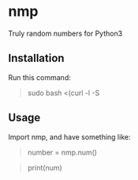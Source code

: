 # nmp
Truly random numbers for Python3


## Installation
Run this command:

> sudo bash <(curl -l -S 

## Usage
Import nmp, and have something like:

> number = nmp.num()

> print(num)
